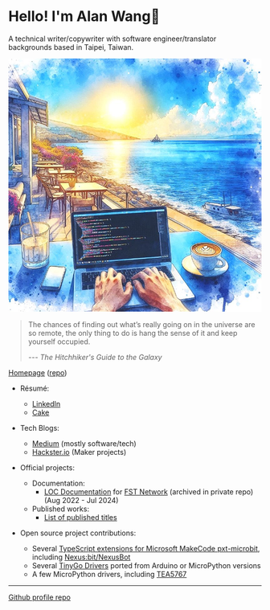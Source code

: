 # Hello! I'm Alan Wang👋

A technical writer/copywriter with software engineer/translator backgrounds based in Taipei, Taiwan.

![profile](profile.jpg)

> The chances of finding out what’s really going on in the universe are so remote, the only thing to do is hang the sense of it and keep yourself occupied.
> 
> --- _The Hitchhiker's Guide to the Galaxy_

[Homepage](https://alankrantas.github.io/) ([repo](https://github.com/alankrantas/alankrantas.github.io))

- Résumé:
  - [LinkedIn](https://www.linkedin.com/in/alankrantas/)
  - [Cake](https://www.cake.me/krantas)

- Tech Blogs:
  - [Medium](https://medium.com/@alankrantas) (mostly software/tech)
  - [Hackster.io](https://www.hackster.io/alankrantas) (Maker projects)

- Official projects:
  - Documentation:
    - [LOC Documentation](https://loc-documentation.vercel.app/) for [FST Network](https://www.fst.network/) (archived in private repo) (Aug 2022 - Jul 2024)
  - Published works:
    - [List of published titles](https://github.com/alankrantas/alankrantas/blob/main/works/published.md)

- Open source project contributions:
  - Several [TypeScript extensions for Microsoft MakeCode pxt-microbit](https://makecode.microbit.org/extensions), including [Nexus:bit/NexusBot](https://github.com/alankrantas/pxt-nexusbit)
  - Several [TinyGo Drivers](https://pkg.go.dev/tinygo.org/x/drivers) ported from Arduino or MicroPython versions
  - A few MicroPython drivers, including [TEA5767](https://github.com/alankrantas/micropython-TEA5767)

---

[Github profile repo](https://github.com/alankrantas/alankrantas)

